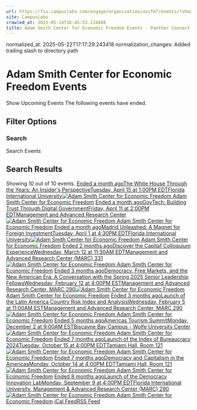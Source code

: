```yaml
---
url: https://fiu.campuslabs.com/engage/organization/ascfef/events/?showpastevents=true
site: CampusLabs
crawled_at: 2025-05-14T16:45:53.134488
title: Adam Smith Center for Economic Freedom Events - Panther Connect
---
```

normalized_at: 2025-05-22T17:17:29.243418
normalization_changes: Added trailing slash to directory path

#  Adam Smith Center for Economic Freedom Events
Show Upcoming Events
The following events have ended.
## Filter Options
### Search
Search Events
## Search Results
Showing 10 out of 10 events.
[ Ended a month agoThe White House Through the Years: An Insider's PerspectiveTuesday, April 15 at 1:00PM EDTFlorida International University![ Adam Smith Center for Economic Freedom](https://se-images.campuslabs.com/clink/images/aace32ea-fc02-4a85-8874-daa33e52666b1fa1590a-1b78-4412-844a-aa5aaa7f4b77.png?preset=small-sq) Adam Smith Center for Economic Freedom](https://fiu.campuslabs.com/engage/event/11241564)
[ Ended a month agoGovTech: Building Trust Through Digital GovernmentFriday, April 11 at 2:00PM EDTManagement and Advanced Research Center![ Adam Smith Center for Economic Freedom](https://se-images.campuslabs.com/clink/images/aace32ea-fc02-4a85-8874-daa33e52666b1fa1590a-1b78-4412-844a-aa5aaa7f4b77.png?preset=small-sq) Adam Smith Center for Economic Freedom](https://fiu.campuslabs.com/engage/event/11232536)
[ Ended a month agoMadrid Unleashed: A Magnet for Foreign InvestmentTuesday, April 1 at 4:30PM EDTFlorida International University![ Adam Smith Center for Economic Freedom](https://se-images.campuslabs.com/clink/images/aace32ea-fc02-4a85-8874-daa33e52666b1fa1590a-1b78-4412-844a-aa5aaa7f4b77.png?preset=small-sq) Adam Smith Center for Economic Freedom](https://fiu.campuslabs.com/engage/event/11184078)
[ Ended 2 months agoDiscover the Capitaf Colloquium ExperienceWednesday, March 12 at 11:30AM EDTManagement and Advanced Research Center (MARC) 331![ Adam Smith Center for Economic Freedom](https://se-images.campuslabs.com/clink/images/aace32ea-fc02-4a85-8874-daa33e52666b1fa1590a-1b78-4412-844a-aa5aaa7f4b77.png?preset=small-sq) Adam Smith Center for Economic Freedom](https://fiu.campuslabs.com/engage/event/11134663)
[ Ended 3 months agoDemocracy, Free Markets, and the New American Era: A Conversation with the Spring 2025 Senior Leadership FellowsWednesday, February 12 at 4:00PM ESTManagement and Advanced Research Center, MARC 290![ Adam Smith Center for Economic Freedom](https://se-images.campuslabs.com/clink/images/aace32ea-fc02-4a85-8874-daa33e52666b1fa1590a-1b78-4412-844a-aa5aaa7f4b77.png?preset=small-sq) Adam Smith Center for Economic Freedom](https://fiu.campuslabs.com/engage/event/11008887)
[ Ended 3 months agoLaunch of the Latin America Country Risk Index and AnalysisWednesday, February 5 at 11:00AM ESTManagement and Advanced Research Center, MARC 290![ Adam Smith Center for Economic Freedom](https://se-images.campuslabs.com/clink/images/aace32ea-fc02-4a85-8874-daa33e52666b1fa1590a-1b78-4412-844a-aa5aaa7f4b77.png?preset=small-sq) Adam Smith Center for Economic Freedom](https://fiu.campuslabs.com/engage/event/10867486)
[ Ended 5 months agoAmericas Tourism SummitMonday, December 2 at 9:00AM ESTBiscayne Bay Campus - Wolfe University Center ![ Adam Smith Center for Economic Freedom](https://se-images.campuslabs.com/clink/images/aace32ea-fc02-4a85-8874-daa33e52666b1fa1590a-1b78-4412-844a-aa5aaa7f4b77.png?preset=small-sq) Adam Smith Center for Economic Freedom](https://fiu.campuslabs.com/engage/event/10733025)
[ Ended 7 months agoLaunch of the Index of Bureaucracy 2024Tuesday, October 15 at 4:00PM EDTTamiami Hall, Room 121![ Adam Smith Center for Economic Freedom](https://se-images.campuslabs.com/clink/images/aace32ea-fc02-4a85-8874-daa33e52666b1fa1590a-1b78-4412-844a-aa5aaa7f4b77.png?preset=small-sq) Adam Smith Center for Economic Freedom](https://fiu.campuslabs.com/engage/event/10592345)
[ Ended 7 months agoDemocracy and Capitalism in the AmericasMonday, October 14 at 4:00PM EDTTamiami Hall, Room 121![ Adam Smith Center for Economic Freedom](https://se-images.campuslabs.com/clink/images/aace32ea-fc02-4a85-8874-daa33e52666b1fa1590a-1b78-4412-844a-aa5aaa7f4b77.png?preset=small-sq) Adam Smith Center for Economic Freedom](https://fiu.campuslabs.com/engage/event/10564061)
[ Ended 8 months agoLaunch of the Democracy Innovation LabMonday, September 9 at 4:00PM EDTFlorida International University, Management & Advanced Research Center (MARC) 290![ Adam Smith Center for Economic Freedom](https://se-images.campuslabs.com/clink/images/aace32ea-fc02-4a85-8874-daa33e52666b1fa1590a-1b78-4412-844a-aa5aaa7f4b77.png?preset=small-sq) Adam Smith Center for Economic Freedom](https://fiu.campuslabs.com/engage/event/10355786)
[iCal Feed](https://fiu.campuslabs.com/engage/organization/ascfef/events.ics)[RSS Feed](https://fiu.campuslabs.com/engage/organization/ascfef/events.rss)

